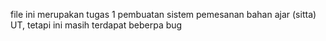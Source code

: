 file ini merupakan tugas 1 pembuatan sistem pemesanan bahan ajar (sitta) UT, tetapi ini masih terdapat beberpa bug
